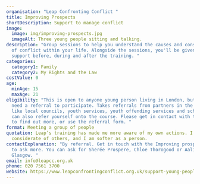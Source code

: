 ```yaml
---
organisation: "Leap Confronting Conflict "
title: Improving Prospects
shortDescription: Support to manage conflict
image:
  image: img/improving-prospects.jpg
  imageAlt: Three young people sitting and talking.
description: "Group sessions to help you understand the causes and consequences
  of conflict within your life. Alongside the sessions, you'll be given 1-2-1
  support before, during and after the training. "
categories:
  category1: Family
  category2: My Rights and the Law
costValue: 0
age:
  minAge: 15
  maxAge: 21
eligibility: "This is open to anyone young person living in London, but you will
  need a referral to participate. Takes referrals from partners in the community
  like local councils, youth services, youth offending services and schools. You
  can also refer yourself onto the course. Please get in contact with the team
  to find out more, or use the referral form. "
format: Meeting a group of people
quotation: Leap’s training has made me more aware of my own actions. I am more
  considerate of others, and I am softer as a person.
contactExplanation: "By referral. Get in touch with the Improving prospects team
  to ask more. You can ask for Sherée Prospere, Chloe Thorogood or Aaliyah
  Glasgow. "
email: info@leapcc.org.uk
phone: 020 7561 3700
website: https://www.leapconfrontingconflict.org.uk/support-young-people
---
```

